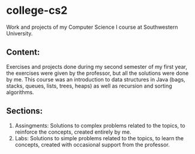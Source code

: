 # college-cs2
Work and projects of my Computer Science I course at Southwestern University.

## Content:
Exercises and projects done during my second semester of my first year, the exercises were given by the professor, but all the solutions were done by me. This course was an introduction to data structures in Java (bags, stacks, queues, lists, trees, heaps) as well as recursion and sorting algorithms.

##  Sections:
1. Assingments: Solutions to complex problems related to the topics, to reinforce the concepts, created entirely by me.
2. Labs: Solutions to simple problems related to the topics, to learn the concepts, created with occasional support from the professor.


